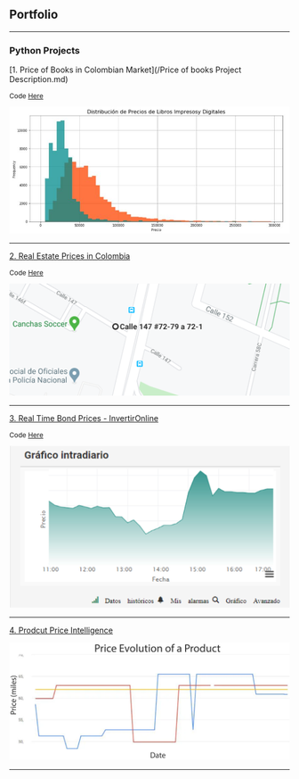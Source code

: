 ## Portfolio

---

### Python Projects 

[1. Price of Books in Colombian Market](/Price of books Project Description.md)

<p style="font-size:12px">Code <a href="https://github.com/andjimbon/Scraping-Project-Price-of-Books/blob/master/Scraping%20Project%20-%20LibreriadelaU.ipynb">Here</a></p>

<img src="images/Distribution.JPG?raw=true"/>

---
[2. Real Estate Prices in Colombia](/Properties_MELI_Project_Description.md)
<p style="font-size:12px">Code <a href="https://github.com/andjimbon/Mercadolibre-Property-Scrapy-Project/blob/master/Meli%20Property/property_meli.py">Here</a></p>

<img src="images/Directions.PNG?raw=true"/>

---
[3. Real Time Bond Prices - InvertirOnline](/IOL_Project_Description.md)
<p style="font-size:12px">Code <a href="https://github.com/andjimbon/Invertiroline-prices-real-time/blob/master/Chart%20bond%20prices%20-%20Invertironline.ipynb">Here</a></p>

<img src="images/Chart.png?raw=true"/>

---
[4. Prodcut Price Intelligence](https://github.com/andjimbon/Mercadolibre-Tucarro-Project/blob/master/script-publication-series.ipynb)

<img src="images/Price.png?raw=true"/>

---





